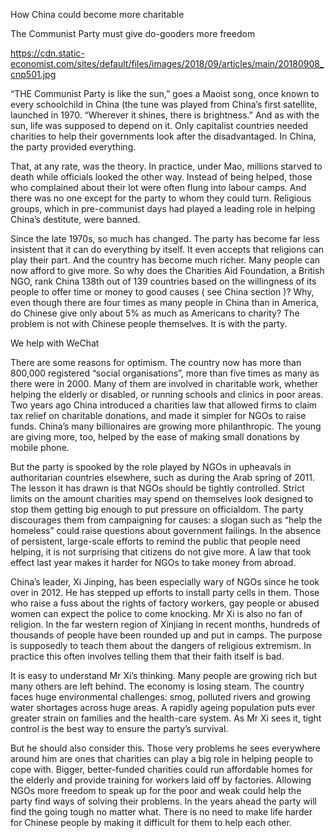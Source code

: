 How China could become more charitable

The Communist Party must give do-gooders more freedom

https://cdn.static-economist.com/sites/default/files/images/2018/09/articles/main/20180908_cnp501.jpg

“THE Communist Party is like the sun,” goes a Maoist song, once known to every schoolchild in China (the tune was played from China’s first satellite, launched in 1970. “Wherever it shines, there is brightness.” And as with the sun, life was supposed to depend on it. Only capitalist countries needed charities to help their governments look after the disadvantaged. In China, the party provided everything.

That, at any rate, was the theory. In practice, under Mao, millions starved to death while officials looked the other way. Instead of being helped, those who complained about their lot were often flung into labour camps. And there was no one except for the party to whom they could turn. Religious groups, which in pre-communist days had played a leading role in helping China’s destitute, were banned.

Since the late 1970s, so much has changed. The party has become far less insistent that it can do everything by itself. It even accepts that religions can play their part. And the country has become much richer. Many people can now afford to give more. So why does the Charities Aid Foundation, a British NGO, rank China 138th out of 139 countries based on the willingness of its people to offer time or money to good causes ( see China section )? Why, even though there are four times as many people in China than in America, do Chinese give only about 5% as much as Americans to charity? The problem is not with Chinese people themselves. It is with the party.

 We help with WeChat

 There are some reasons for optimism. The country now has more than 800,000 registered “social organisations”, more than five times as many as there were in 2000. Many of them are involved in charitable work, whether helping the elderly or disabled, or running schools and clinics in poor areas. Two years ago China introduced a charities law that allowed firms to claim tax relief on charitable donations, and made it simpler for NGOs to raise funds. China’s many billionaires are growing more philanthropic. The young are giving more, too, helped by the ease of making small donations by mobile phone.

But the party is spooked by the role played by NGOs in upheavals in authoritarian countries elsewhere, such as during the Arab spring of 2011. The lesson it has drawn is that NGOs should be tightly controlled. Strict limits on the amount charities may spend on themselves look designed to stop them getting big enough to put pressure on officialdom. The party discourages them from campaigning for causes: a slogan such as “help the homeless” could raise questions about government failings. In the absence of persistent, large-scale efforts to remind the public that people need helping, it is not surprising that citizens do not give more. A law that took effect last year makes it harder for NGOs to take money from abroad.

China’s leader, Xi Jinping, has been especially wary of NGOs since he took over in 2012. He has stepped up efforts to install party cells in them. Those who raise a fuss about the rights of factory workers, gay people or abused women can expect the police to come knocking. Mr Xi is also no fan of religion. In the far western region of Xinjiang in recent months, hundreds of thousands of people have been rounded up and put in camps. The purpose is supposedly to teach them about the dangers of religious extremism. In practice this often involves telling them that their faith itself is bad.

It is easy to understand Mr Xi’s thinking. Many people are growing rich but many others are left behind. The economy is losing steam. The country faces huge environmental challenges: smog, polluted rivers and growing water shortages across huge areas. A rapidly ageing population puts ever greater strain on families and the health-care system. As Mr Xi sees it, tight control is the best way to ensure the party’s survival.

But he should also consider this. Those very problems he sees everywhere around him are ones that charities can play a big role in helping people to cope with. Bigger, better-funded charities could run affordable homes for the elderly and provide training for workers laid off by factories. Allowing NGOs more freedom to speak up for the poor and weak could help the party find ways of solving their problems. In the years ahead the party will find the going tough no matter what. There is no need to make life harder for Chinese people by making it difficult for them to help each other.